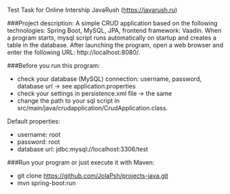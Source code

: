 
Test Task for Online Intership JavaRush (https://javarush.ru)

###Project description:
A simple CRUD application based on the following technologies: Spring Boot, MySQL, JPA, frontend framework: Vaadin.
When a program starts, mysql script runs automatically on startup and creates a table in the database. After launching
the program, open a web browser and enter the following URL: http://localhost:8080/.

###Before you run this program:
- check your database (MySQL) connection: username, password, database url -> see application.properties
- check your settings in persistence.xml file -> the same
- change the path to your sql script in src/main/java/crudapplication/CrudApplication.class.

Default properties:
- username: root
- password: root
- database url: jdbc:mysql://localhost:3306/test

###Run your program or just execute it with Maven:
- git clone https://github.com/JolaPsh/projects-java.git
- mvn spring-boot:run
